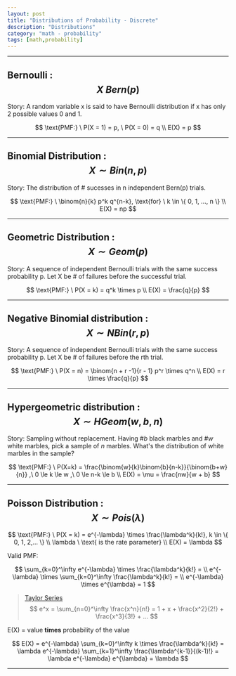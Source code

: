 ```yaml
---
layout: post
title: "Distributions of Probability - Discrete"
description: "Distributions"
category: "math - probability"
tags: [math,probability]
---
```


<script type="text/javascript" async
  src="https://cdn.mathjax.org/mathjax/latest/MathJax.js?config=TeX-MML-AM_CHTML">
</script>

<script type="text/x-mathjax-config">
MathJax.Hub.Config({
  displayAlign: "left",
  displayIndent: "2em"
});
</script>

---


## Bernoulli : $$ X ~ Bern(p) $$

Story: A random variable x is said to have Bernoulli distribution if x has only 2 possible values 0 and 1.

$$ 
\text{PMF:} \ P(X = 1) = p, \ P(X = 0) = q
\\
E(X) = p
$$

---


## Binomial Distribution : $$ X \sim Bin(n,p) $$

Story: The distribution of # sucesses in n independent Bern(p) trials.

$$ 
\text{PMF:} \ \binom{n}{k} p^k q^{n-k}, \text{for} \ k \in \{ 0, 1, ..., n \}
\\
E(X) = np
$$

---


## Geometric Distribution : $$ X \sim Geom(p) $$

Story: A sequence of independent Bernoulli trials with the same success probability p. Let X be # of failures before the successful trial.

$$ 
\text{PMF:} \ P(X = k) = q^k \times p
\\
E(X) = \frac{q}{p}
$$

---

## Negative Binomial distribution : $$ X \sim NBin(r,p) $$

Story: A sequence of independent Bernoulli trials with the same success probability p. Let X be # of failures before the rth trial.

$$ 
\text{PMF:} \ P(X = n) = \binom{n + r -1}{r - 1} p^r \times q^n
\\
E(X) = r \times \frac{q}{p}
$$

---

## Hypergeometric distribution : $$ X \sim HGeom(w, b, n) $$

Story: Sampling without replacement. Having #_b_ black marbles and #_w_ white marbles, pick a sample of _n_ marbles. What's the distribution of white marbles in the sample?

$$ 
\text{PMF:} \ 
P(X=k) = \frac{\binom{w}{k}\binom{b}{n-k}}{\binom{b+w}{n}}
,\ 0 \le k \le w
,\ 0 \le n-k \le b
\\
E(X) = \mu = \frac{nw}{w + b}
$$

---

## Poisson Distribution : $$ X \sim Pois(\lambda) $$

$$
\text{PMF:} \ P(X = k) = e^{-\lambda} \times \frac{\lambda^k}{k!}, k \in \{ 0, 1, 2,... \}
\\
\lambda \ \text{ is the rate parameter}
\\
E(X) = \lambda
$$

Valid PMF:

$$
\sum_{k=0}^\infty e^{-\lambda} \times \frac{\lambda^k}{k!} = 
\\
e^{-\lambda} \times \sum_{k=0}^\infty \frac{\lambda^k}{k!} =
\\
e^{-\lambda} \times e^{\lambda} = 1
$$

> [Taylor Series](https://en.wikipedia.org/wiki/Taylor_series)
> $$
> e^x = \sum_{n=0}^\infty \frac{x^n}{n!} = 1 + x + \frac{x^2}{2!} + \frac{x^3}{3!} + ...
> $$

E(X) = value __times__ probability of the value

$$
E(X) 
= e^{-\lambda} \sum_{k=0}^\infty k \times \frac{\lambda^k}{k!} 
= \lambda e^{-\lambda} \sum_{k=1}^\infty \frac{\lambda^{k-1}}{(k-1)!}
= \lambda e^{-\lambda} e^{\lambda} = \lambda
$$

---